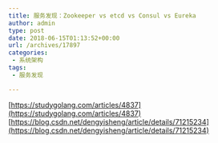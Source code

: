 ```yaml
---
title: 服务发现：Zookeeper vs etcd vs Consul vs Eureka
author: admin
type: post
date: 2018-06-15T01:13:52+00:00
url: /archives/17897
categories:
 - 系统架构
tags:
 - 服务发现

---
```

[https://studygolang.com/articles/4837](https://studygolang.com/articles/4837) [https://blog.csdn.net/dengyisheng/article/details/71215234](https://blog.csdn.net/dengyisheng/article/details/71215234)